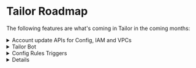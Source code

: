 # Tailor Roadmap

The following features are what's coming in Tailor in the coming months:

<details>
<summary>Account update APIs for Config, IAM and VPCs</summary>

Extending the existing account update APIs provision Config, IAM or VPC on an existing account.
</details>
<details>
<summary>Tailor Bot</summary>

A Slack bot to be able to engage with Tailor for provisioning as well as querying
</details>
<details>
<summary>Config Rules Triggers</summary>

Defining a set of rules and deploying a mechanism that would allow Tailor to correct deviations from set rules
</details>
<details>
